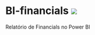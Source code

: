 # BI-financials <img src="https://www.google.com/url?sa=i&url=https%3A%2F%2Fwww.ncs-online.com%2Fncs-microsoft-power-bi%2F&psig=AOvVaw20e5TQLl8N9VGpcKMttBbj&ust=1720289396203000&source=images&cd=vfe&opi=89978449&ved=0CBEQjRxqFwoTCLj93MS_kIcDFQAAAAAdAAAAABAE">

Relatório de Financials no Power BI
